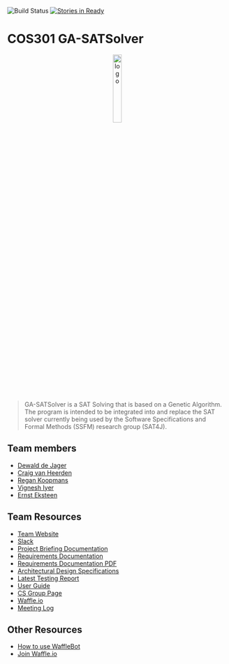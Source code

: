 ![Build Status](https://travis-ci.org/Imperium-Software/resolver.svg?branch=master)
[![Stories in Ready](https://badge.waffle.io/Imperium-Software/resolver.png?label=ready&title=Ready)](https://waffle.io/ErnstEksteen/COS301_GA-SATSolver?utm_source=badge)
# COS301 GA-SATSolver

<div style="text-align:center;" align="center">
  <img style="width:20%; align-self: center;" src="http://i.imgur.com/pIRLUG2.png" alt="logo">
</div>

> GA-SATSolver is a SAT Solving that is based on a Genetic Algorithm. The program is intended to be integrated  into and replace the SAT solver currently being used by the Software Specifications and Formal Methods (SSFM) research group (SAT4J). 

## Team members
- [Dewald de Jager](https://github.com/DewaldDeJager)
- [Craig van Heerden](https://github.com/craig95)
- [Regan Koopmans](https://github.com/Regan-Koopmans)
- [Vignesh Iyer](https://github.com/Vignesh-95)
- [Ernst Eksteen](https://github.com/ErnstEksteen)

## Team Resources
- [Team Website](https://imperium-software.github.io/)
- [Slack](https://imperium-se.slack.com)
- [Project Briefing Documentation](http://cs.up.ac.za/files/COS301/Download/1905/)
- [Requirements Documentation](https://www.overleaf.com/9687894kqqdwgmqymsx)
- [Requirements Documentation PDF](https://dearvolt.com/imperium/software-requirements-specification.pdf)
- [Architectural Design Specifications](https://github.com/Imperium-Software/resolver/wiki/Architectural-Design-Specifications)
- [Latest Testing Report](https://drive.google.com/file/d/0B9BjYGq76aeBNnk1NUx4ek5zMWM/view?usp=sharing)
- [User Guide](https://github.com/Imperium-Software/resolver/wiki/User-Guide)
- [CS Group Page](http://cs.up.ac.za/teams/pages/manage/147/5)
- [Waffle.io](https://waffle.io/Imperium-Software/resolver)
- [Meeting Log](https://github.com/Imperium-Software/resolver/wiki/Log)


## Other Resources
- [How to use WaffleBot](https://help.waffle.io/wafflebot-basics/getting-started-with-the-wafflebot/how-to-use-the-wafflebot)
- [Join Waffle.io](https://waffle.io/Imperium-Software/resolver/join)

